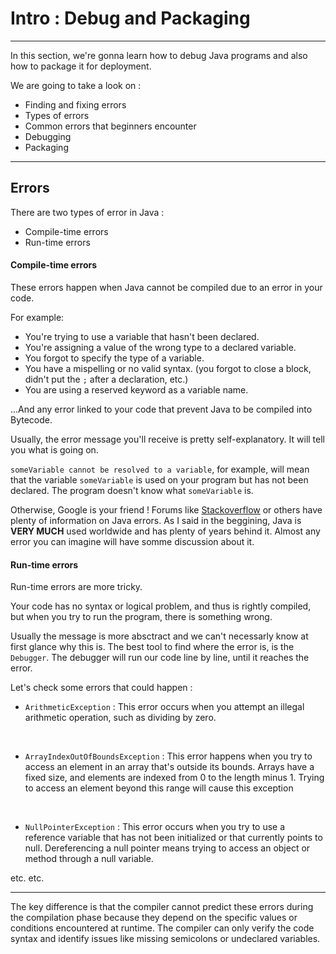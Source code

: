 # Intro : Debug and Packaging

---

In this section, we're gonna learn how to debug Java programs and also how to package it for deployment.

We are going to take a look on :

- Finding and fixing errors
- Types of errors
- Common errors that beginners encounter
- Debugging
- Packaging

---

## Errors

There are two types of error in Java :

- Compile-time errors
- Run-time errors

#### Compile-time errors

These errors happen when Java cannot be compiled due to an error in your code.

For example:

- You're trying to use a variable that hasn't been declared.
- You're assigning a value of the wrong type to a declared variable.
- You forgot to specify the type of a variable.
- You have a mispelling or no valid syntax. (you forgot to close a block, didn't put the `;` after a declaration, etc.)
- You are using a reserved keyword as a variable name.

...And any error linked to your code that prevent Java to be compiled into Bytecode.

Usually, the error message you'll receive is pretty self-explanatory. It will tell you what is going on.

`someVariable cannot be resolved to a variable`, for example, will mean that the variable `someVariable` is used on your program but has not been declared. The program doesn't know what `someVariable` is.

Otherwise, Google is your friend ! Forums like [Stackoverflow](https://stackoverflow.com/questions/tagged/java) or others have plenty of information on Java errors. As I said in the beggining, Java is **VERY MUCH** used worldwide and has plenty of years behind it. Almost any error you can imagine will have somme discussion about it.

#### Run-time errors

Run-time errors are more tricky.

Your code has no syntax or logical problem, and thus is rightly compiled, but when you try to run the program, there is something wrong.

Usually the message is more absctract and we can't necessarly know at first glance why this is. The best tool to find where the error is, is the `Debugger`. The debugger will run our code line by line, until it reaches the error.

Let's check some errors that could happen :

- `ArithmeticException` : This error occurs when you attempt an illegal arithmetic operation, such as dividing by zero.

<br/>

- `ArrayIndexOutOfBoundsException` : This error happens when you try to access an element in an array that's outside its bounds. Arrays have a fixed size, and elements are indexed from 0 to the length minus 1. Trying to access an element beyond this range will cause this exception

<br/>

- `NullPointerException` : This error occurs when you try to use a reference variable that has not been initialized or that currently points to null. Dereferencing a null pointer means trying to access an object or method through a null variable.

etc. etc.

---

The key difference is that the compiler cannot predict these errors during the compilation phase because they depend on the specific values or conditions encountered at runtime. The compiler can only verify the code syntax and identify issues like missing semicolons or undeclared variables.
